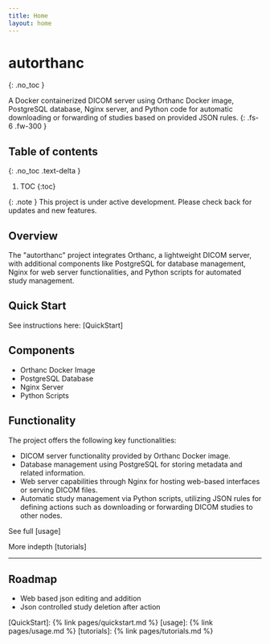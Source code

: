 ```yaml
---
title: Home
layout: home
---
```


# autorthanc
{: .no_toc }

A Docker containerized DICOM server using Orthanc Docker image, PostgreSQL database, Nginx server, and Python code for automatic downloading or forwarding of studies based on provided JSON rules.
{: .fs-6 .fw-300 }

## Table of contents
{: .no_toc .text-delta }

1. TOC
{:toc}


{: .note }
This project is under active development. Please check back for updates and new features. 

## Overview

The "autorthanc" project integrates Orthanc, a lightweight DICOM server, with additional components like PostgreSQL for database management, Nginx for web server functionalities, and Python scripts for automated study management.
    
## Quick Start

See instructions here: [QuickStart]

## Components

- Orthanc Docker Image
- PostgreSQL Database
- Nginx Server
- Python Scripts

    
## Functionality

The project offers the following key functionalities:

- DICOM server functionality provided by Orthanc Docker image.
- Database management using PostgreSQL for storing metadata and related information.
- Web server capabilities through Nginx for hosting web-based interfaces or serving DICOM files.
- Automatic study management via Python scripts, utilizing JSON rules for defining actions such as downloading or forwarding DICOM studies to other nodes.
  

See full [usage]

More indepth [tutorials]

----

## Roadmap

- Web based json editing and addition
- Json controlled study deletion after action

[QuickStart]: {% link pages/quickstart.md %}
[usage]: {% link pages/usage.md %}
[tutorials]: {% link pages/tutorials.md %}